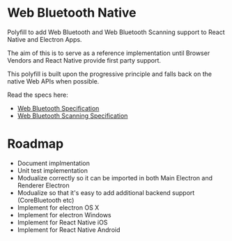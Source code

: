 # Web Bluetooth Native

Polyfill to add Web Bluetooth and Web Bluetooth Scanning support to React Native and Electron Apps.

The aim of this is to serve as a reference implementation until Browser Vendors and React Native provide first party support.

This polyfill is built upon the progressive principle and falls back on the native Web APIs when possible. 

Read the specs here:

- [Web Bluetooth Specification](https://webbluetoothcg.github.io/web-bluetooth/)
- [Web Bluetooth Scanning Specification](https://webbluetoothcg.github.io/web-bluetooth/scanning.html)

# Roadmap

- Document implmentation
- Unit test implementation
- Modualize correctly so it can be imported in both Main Electron and Renderer Electron
- Modualize so that it's easy to add additional backend support (CoreBluetooth etc)
- Implement for electron OS X
- Implement for electron Windows
- Implement for React Native iOS
- Implement for React Native Android